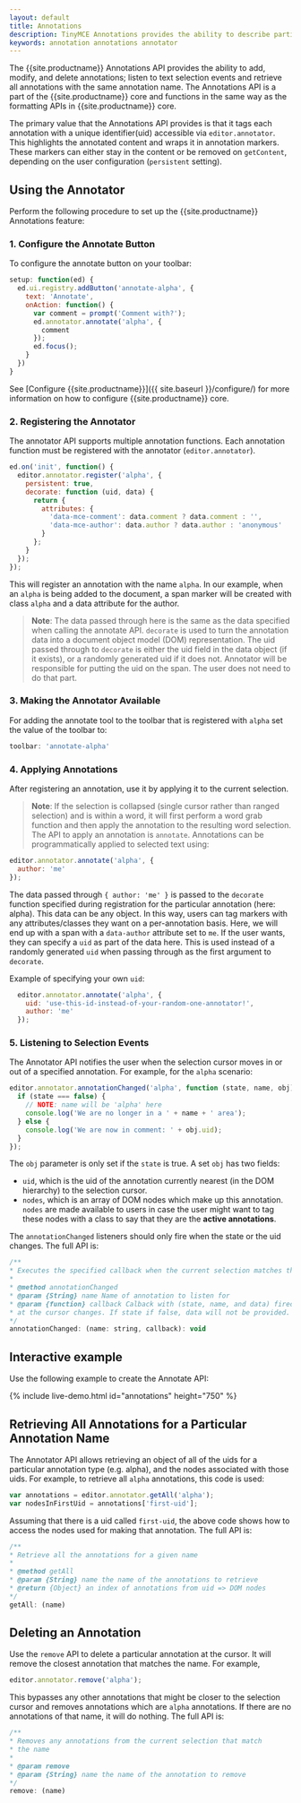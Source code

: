 ```yaml
---
layout: default
title: Annotations
description: TinyMCE Annotations provides the ability to describe particular features or add general information to a piece of content and creates identifiers for each added annotation.
keywords: annotation annotations annotator
---
```


The {{site.productname}} Annotations API provides the ability to add, modify, and delete annotations; listen to text selection events and retrieve all annotations with the same annotation name. The Annotations API is a part of the {{site.productname}} core and functions in the same way as the formatting APIs in {{site.productname}} core.

The primary value that the Annotations API provides is that it tags each annotation with a unique identifier(uid) accessible via `editor.annotator`. This highlights the annotated content and wraps it in annotation markers. These markers can either stay in the content or be removed on `getContent`, depending on the user configuration (`persistent` setting).

## Using the Annotator

Perform the following procedure to set up the {{site.productname}} Annotations feature:

### 1. Configure the Annotate Button

To configure the annotate button on your toolbar:


```js
setup: function(ed) {
  ed.ui.registry.addButton('annotate-alpha', {
    text: 'Annotate',
    onAction: function() {
      var comment = prompt('Comment with?');
      ed.annotator.annotate('alpha', {
        comment
      });
      ed.focus();
    }
  })
}
```

See [Configure {{site.productname}}]({{ site.baseurl }}/configure/) for more information on how to configure {{site.productname}} core.

### 2. Registering the Annotator

The annotator API supports multiple annotation functions. Each annotation function must be registered with the annotator (`editor.annotator`).

```js
ed.on('init', function() {
  editor.annotator.register('alpha', {
    persistent: true,
    decorate: function (uid, data) {
      return {
        attributes: {
          'data-mce-comment': data.comment ? data.comment : '',
          'data-mce-author': data.author ? data.author : 'anonymous'
        }
      };
    }
  });
});
```

This will register an annotation with the name `alpha`. In our example, when an `alpha` is being added to the document, a span marker will be created with class `alpha` and a data attribute for the author.

> **Note**: The data passed through here is the same as the data specified when calling the annotate API. `decorate` is used to turn the annotation data into a document object model (DOM) representation.
The uid passed through to `decorate` is either the uid field in the data object (if it exists), or a randomly generated uid if it does not. Annotator will be responsible for putting the uid on the span. The user does not need to do that part.

### 3. Making the Annotator Available

For adding the annotate tool to the toolbar that is registered with `alpha` set the value of the toolbar to:

```js
toolbar: 'annotate-alpha'
```

### 4. Applying Annotations

After registering an annotation, use it by applying it to the current selection.

> **Note**: If the selection is collapsed (single cursor rather than ranged selection) and is within a word, it will first perform a word grab function and then apply the annotation to the resulting word selection.
The API to apply an annotation is `annotate`.  Annotations can be programmatically applied to selected text using:

```js
editor.annotator.annotate('alpha', {
  author: 'me'
});
```

The data passed through `{ author: 'me' }` is passed to the `decorate` function specified during registration for the particular annotation (here: alpha). This data can be any object. In this way, users can tag markers with any attributes/classes they want on a per-annotation basis. Here, we will end up with a span with a `data-author` attribute set to `me`. If the user wants, they can specify a `uid` as part of the data here. This is used instead of a randomly generated `uid` when passing through as the first argument to `decorate`.

Example of specifying your own `uid`:

```js
  editor.annotator.annotate('alpha', {
    uid: 'use-this-id-instead-of-your-random-one-annotator!',
    author: 'me'
  });
```

### 5. Listening to Selection Events

The Annotator API notifies the user when the selection cursor moves in or out of a specified annotation. For example, for the `alpha` scenario:

```js
editor.annotator.annotationChanged('alpha', function (state, name, obj) {
  if (state === false) {
    // NOTE: name will be 'alpha' here
    console.log('We are no longer in a ' + name + ' area');
  } else {
    console.log('We are now in comment: ' + obj.uid);
  }
});
```

The `obj` parameter is only set if the `state` is true. A set `obj` has two fields:

* `uid`, which is the uid of the annotation currently nearest (in the DOM hierarchy) to the selection cursor.
* `nodes`, which is an array of DOM nodes which make up this annotation. `nodes` are made available to users in case the user might want to tag these nodes with a class to say that they are the **active annotations**.

The `annotationChanged` listeners should only fire when the state or the uid changes. The full API is:

```js
/**
* Executes the specified callback when the current selection matches the annotation or not.
*
* @method annotationChanged
* @param {String} name Name of annotation to listen for
* @param {function} callback Calback with (state, name, and data) fired when the annotation
* at the cursor changes. If state if false, data will not be provided.
*/
annotationChanged: (name: string, callback): void
```

## Interactive example

Use the following example to create the Annotate API:

{% include live-demo.html id="annotations" height="750" %}

## Retrieving All Annotations for a Particular Annotation Name

The Annotator API allows retrieving an object of all of the uids for a particular annotation type (e.g. alpha), and the nodes associated with those uids. For example, to retrieve all `alpha` annotations, this code is used:

```js
var annotations = editor.annotator.getAll('alpha');
var nodesInFirstUid = annotations['first-uid'];
```

Assuming that there is a uid called `first-uid`, the above code shows how to access the nodes used for making that annotation. The full API is:

```js
/**
* Retrieve all the annotations for a given name
*
* @method getAll
* @param {String} name the name of the annotations to retrieve
* @return {Object} an index of annotations from uid => DOM nodes
*/
getAll: (name)
```

## Deleting an Annotation

Use the `remove` API to delete a particular annotation at the cursor. It will remove the closest annotation that matches the name. For example,

```js
editor.annotator.remove('alpha');
```

This bypasses any other annotations that might be closer to the selection cursor and removes annotations which are `alpha` annotations. If there are no annotations of that name, it will do nothing. The full API is:

```js
/**
* Removes any annotations from the current selection that match
* the name
*
* @param remove
* @param {String} name the name of the annotation to remove
*/
remove: (name)
```

